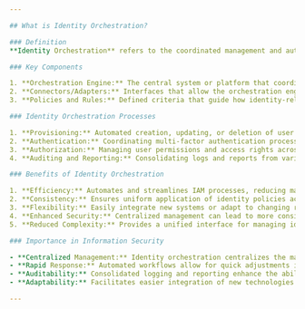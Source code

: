 ```yaml
---

## What is Identity Orchestration?

### Definition
**Identity Orchestration** refers to the coordinated management and automation of various identity and access management (IAM) processes across an organization's systems and platforms. It involves designing, implementing, and managing workflows that handle identity-related tasks in a streamlined and efficient manner.

### Key Components

1. **Orchestration Engine:** The central system or platform that coordinates and automates identity workflows.
2. **Connectors/Adapters:** Interfaces that allow the orchestration engine to communicate with various IAM systems, directories, and applications.
3. **Policies and Rules:** Defined criteria that guide how identity-related decisions are made and tasks are executed.

### Identity Orchestration Processes

1. **Provisioning:** Automated creation, updating, or deletion of user accounts across systems.
2. **Authentication:** Coordinating multi-factor authentication processes or integrating various authentication methods.
3. **Authorization:** Managing user permissions and access rights across diverse systems.
4. **Auditing and Reporting:** Consolidating logs and reports from various IAM systems to provide a holistic view of identity activities.

### Benefits of Identity Orchestration

1. **Efficiency:** Automates and streamlines IAM processes, reducing manual tasks and potential errors.
2. **Consistency:** Ensures uniform application of identity policies across the organization.
3. **Flexibility:** Easily integrate new systems or adapt to changing requirements without significant redesign or reconfiguration.
4. **Enhanced Security:** Centralized management can lead to more consistent and robust security policies.
5. **Reduced Complexity:** Provides a unified interface for managing identity across a multitude of systems and platforms.

### Importance in Information Security

- **Centralized Management:** Identity orchestration centralizes the management of diverse IAM systems, leading to better oversight and control.
- **Rapid Response:** Automated workflows allow for quick adjustments in response to security incidents or changing requirements.
- **Auditability:** Consolidated logging and reporting enhance the ability to audit and review identity-related activities.
- **Adaptability:** Facilitates easier integration of new technologies or systems into the IAM ecosystem.

---
```



